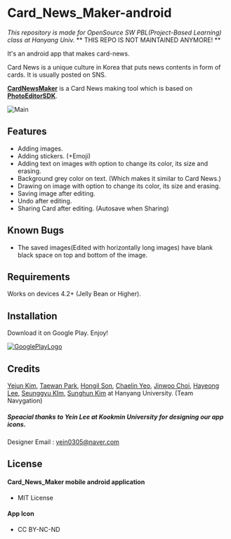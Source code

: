 # Card_News_Maker-android
*This repository is made for OpenSource SW PBL(Project-Based Learning) class at Hanyang Univ.*
** THIS REPO IS NOT MAINTAINED ANYMORE! **

It's an android app that makes card-news. 

Card News is a unique culture in Korea that puts news contents in form of cards. It is usually posted on SNS.

**[CardNewsMaker](https://github.com/Taewan-P/Card_News_Maker)** is a Card News making tool which is based on **[PhotoEditorSDK](https://github.com/eventtus/photo-editor-android)**.

![Main](https://raw.githubusercontent.com/Taewan-P/Card_News_Maker/master/screenshots/allinone_final.png)



## Features

* Adding images.
* Adding stickers. (+Emoji)
* Adding text on images with option to change its color, its size and erasing.
* Background grey color on text. (Which makes it similar to Card News.)
* Drawing on image with option to change its color, its size and erasing.
* Saving image after editing.
* Undo after editing.
* Sharing Card after editing. (Autosave when Sharing)



## Known Bugs

* The saved images(Edited with horizontally long images) have blank black space on top and bottom of the image.



## Requirements

Works on devices 4.2+ (Jelly Bean or Higher).



## Installation

Download it on Google Play. Enjoy!

[![GooglePlayLogo](https://raw.githubusercontent.com/Taewan-P/Card_News_Maker/master/screenshots/google-play-badge.png)](https://play.google.com/store/apps/details?id=com.navygation.cardnewsmaker)



## Credits

[Yejun Kim](https://github.com/kyj0701), [Taewan Park](https://github.com/Taewan-P), [Hongil Son](https://github.com/sonhl0723), [Chaelin Yeo](https://github.com/ChaeLinYeo), [Jinwoo Choi](https://github.com/ptcjw201), [Hayeong Lee](https://github.com/hy-kiera), [Seunggyu KIm](https://github.com/miller198), [Sunghun Kim](https://github.com/Avkal) at Hanyang University. (Team Navygation)

##### Speacial thanks to **Yein Lee** at Kookmin University for designing our app icons.

Designer Email : yein0305@naver.com



## License

#### Card_News_Maker mobile android application

* MIT License


#### App Icon

* CC BY-NC-ND

  ​

